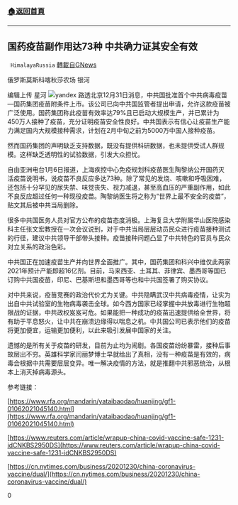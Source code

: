 ###  [:house:返回首頁](https://github.com/ourhimalayas/txt)
---

## 国药疫苗副作用达73种 中共确力证其安全有效
` HimalayaRussia` [轉載自GNews](https://gnews.org/zh-hans/726251/)

俄罗斯莫斯科喀秋莎农场 银河

编辑上传 星河
![]()![](https://gnews.org/wp-content/uploads/2021/01/regular_image-2bc5e51923efcaace18c9d11685e791d.jpg)yandex
路透北京12月31日消息，中共国批准首个中共病毒疫苗—国药集团疫苗附条件上市。该公司已向中共国监管者提出申请，允许这款疫苗被广泛使用。国药集团称此疫苗有效率达79%且已启动大规模生产，并已累计为450万人接种了疫苗，充分证明疫苗安全性良好。中共国表示有信心让疫苗生产能力满足国内大规模接种需求，计划在2月中旬之前为5000万中国人接种疫苗。

然而国药集团的声明缺乏支持数据，既没有提供科研数据，也未提供受试人群规模。这样缺乏透明性的试验数据，引发大众担忧。

自由亚洲电台1月6日报道，上海疾控中心免疫规划科疫苗医生陶黎纳公开国药灭活疫苗说明书，说疫苗不良反应多达73种。除了常见的发烧、咳嗽和呼吸困难，还包括十分罕见的尿失禁、味觉丧失、视力减退，甚至高血压的严重副作用，如此不良反应超过任何一种现役疫苗。陶黎纳医生将之称为“世界上最不安全的疫苗”，贴文其后被中共当局删除。

很多中共国医务人员对官方公布的疫苗态度消极。上海复旦大学附属华山医院感染科主任张文宏教授在一次会议说到，对于中共当局层层动员民众进行疫苗接种测试的行径，建议中共领导干部带头接种。疫苗接种问题凸显了中共特色的官员与民众对立关系的政治色彩。

中共国正在加速疫苗生产并向世界全面推广。其中，国药集团和科兴中维仅此两家2021年预计产能即超16亿剂。目前，马来西亚、土耳其、菲律宾、墨西哥等国已订购中共国疫苗，印尼、巴基斯坦和墨西哥等也和中共国签署了购买协议。

对中共来说，疫苗竞赛的政治代价尤为关键。中共隐瞒武汉中共病毒疫情，让实为出自中共试验室的生物病毒袭击全球。如今西方国家已经掌握中共放毒进行生物超限战的证据，中共政权岌岌可危。如果能把一种成功的疫苗迅速提供给全世界，将有助于平息怒火，让中共在崩溃边缘得以喘息之机。中共国公司已表示他们的疫苗将更加便宜，运输更加便利，以此来吸引发展中国家的关注。

遗憾的是所有关于疫苗的研发，目前为止均为闹剧。各国疫苗纷纷暴雷，接种后事故层出不穷。英雄科学家闫丽梦博士早就给出了真相，没有一种疫苗是有效的，病毒会根据中共需要层层变异。唯一解决疫情的方法，就是推翻中共邪恶统治，从根本上消灭掉病毒源头。

参考链接：

[https://www.rfa.org/mandarin/yataibaodao/huanjing/gf1-01062021045140.html](https://www.rfa.org/mandarin/yataibaodao/huanjing/gf1-01062021045140.html)

[https://www.reuters.com/article/wrapup-china-covid-vaccine-safe-1231-idCNKBS2950DS](https://www.reuters.com/article/wrapup-china-covid-vaccine-safe-1231-idCNKBS2950DS)

[https://cn.nytimes.com/business/20201230/china-coronavirus-vaccine/dual/](https://cn.nytimes.com/business/20201230/china-coronavirus-vaccine/dual/)

0

